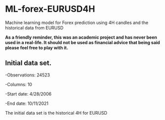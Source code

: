 # ML-forex-EURUSD4H
Machine learning model for Forex prediction using 4H candles and the historical data from EURUSD

**As a friendly reminder, this was an academic project and has never been used in a real-life. It should not be used as financial advice that being said please feel free to play with it.**

## Initial data set.

-Observations: 24523

-Columns: 10

-Start date: 4/28/2006

-End date: 10/11/2021

The initial data set is the historical 4H for EURUSD
